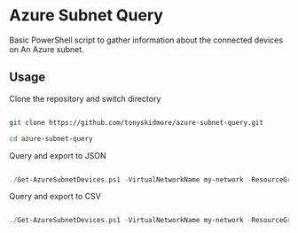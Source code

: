 # Azure Subnet Query

Basic PowerShell script to gather information about the connected devices on An Azure subnet.

## Usage

Clone the repository and switch directory

````bash

git clone https://github.com/tonyskidmore/azure-subnet-query.git

cd azure-subnet-query

````
Query and export to JSON

````powershell

./Get-AzureSubnetDevices.ps1 -VirtualNetworkName my-network -ResourceGroupName rg-my-network -SubnetName my-subnet -Subscription 52f83193-8813-4c1b-ae89-bf568f347360

````

Query and export to CSV

````powershell

./Get-AzureSubnetDevices.ps1 -VirtualNetworkName my-network -ResourceGroupName rg-my-network -SubnetName my-subnet -Subscription 52f83193-8813-4c1b-ae89-bf568f347360 -Flatten:$true

````
